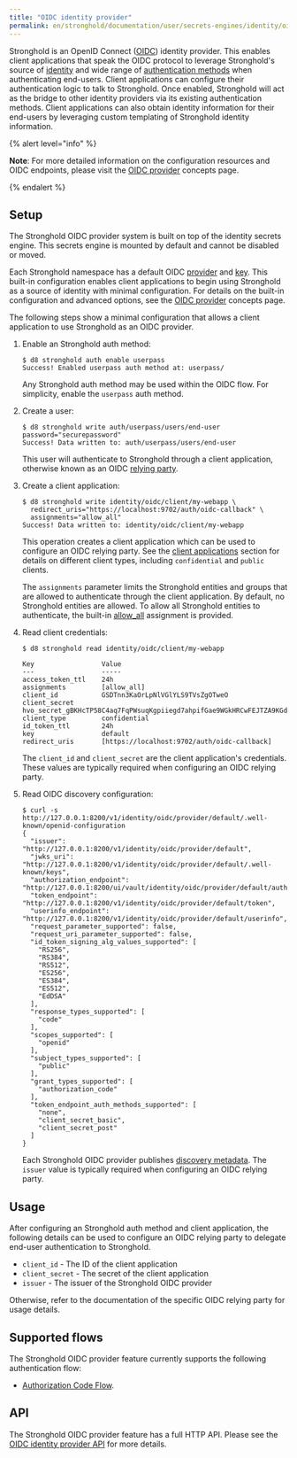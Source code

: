 ```yaml
---
title: "OIDC identity provider"
permalink: en/stronghold/documentation/user/secrets-engines/identity/oidc-provider.html
---
```


Stronghold is an OpenID Connect ([OIDC](https://openid.net/specs/openid-connect-core-1_0.html))
identity provider. This enables client applications that speak the OIDC protocol to leverage
Stronghold's source of [identity](/docs/concepts/identity) and wide range of [authentication methods](/docs/auth)
when authenticating end-users. Client applications can configure their authentication logic
to talk to Stronghold. Once enabled, Stronghold will act as the bridge to other identity providers via
its existing authentication methods. Client applications can also obtain identity information
for their end-users by leveraging custom templating of Stronghold identity information.

{% alert level="info" %}

 **Note**: For more detailed information on the configuration resources and OIDC endpoints,
please visit the [OIDC provider](/docs/concepts/oidc-provider) concepts page.

{% endalert %}

## Setup

The Stronghold OIDC provider system is built on top of the identity secrets engine.
This secrets engine is mounted by default and cannot be disabled or moved.

Each Stronghold namespace has a default OIDC [provider](/docs/concepts/oidc-provider#providers)
and [key](/docs/concepts/oidc-provider#key). This built-in configuration enables client
applications to begin using Stronghold as a source of identity with minimal configuration. For
details on the built-in configuration and advanced options, see the [OIDC provider](/docs/concepts/oidc-provider)
concepts page.

The following steps show a minimal configuration that allows a client application to use
Stronghold as an OIDC provider.

1. Enable an Stronghold auth method:

   ```text
   $ d8 stronghold auth enable userpass
   Success! Enabled userpass auth method at: userpass/
   ```

   Any Stronghold auth method may be used within the OIDC flow. For simplicity, enable the
   `userpass` auth method.

2. Create a user:

   ```text
   $ d8 stronghold write auth/userpass/users/end-user password="securepassword"
   Success! Data written to: auth/userpass/users/end-user
   ```

   This user will authenticate to Stronghold through a client application, otherwise known as
   an OIDC [relying party](https://openid.net/specs/openid-connect-core-1_0.html#Terminology).

3. Create a client application:

   ```text
   $ d8 stronghold write identity/oidc/client/my-webapp \
     redirect_uris="https://localhost:9702/auth/oidc-callback" \
     assignments="allow_all"
   Success! Data written to: identity/oidc/client/my-webapp
   ```

   This operation creates a client application which can be used to configure an OIDC
   relying party. See the [client applications](/docs/concepts/oidc-provider#client-applications)
   section for details on different client types, including `confidential` and `public` clients.

   The `assignments` parameter limits the Stronghold entities and groups that are allowed to
   authenticate through the client application. By default, no Stronghold entities are allowed.
   To allow all Stronghold entities to authenticate, the built-in [allow_all](/docs/concepts/oidc-provider#assignments)
   assignment is provided.

4. Read client credentials:

   ```text
   $ d8 stronghold read identity/oidc/client/my-webapp

   Key                 Value
   ---                 -----
   access_token_ttl    24h
   assignments         [allow_all]
   client_id           GSDTnn3KaOrLpNlVGlYLS9TVsZgOTweO
   client_secret       hvo_secret_gBKHcTP58C4aq7FqPWsuqKgpiiegd7ahpifGae9WGkHRCwFEJTZA9KGdNVpzE0r8
   client_type         confidential
   id_token_ttl        24h
   key                 default
   redirect_uris       [https://localhost:9702/auth/oidc-callback]
   ```

   The `client_id` and `client_secret` are the client application's credentials. These
   values are typically required when configuring an OIDC relying party.

5. Read OIDC discovery configuration:

   ```text
   $ curl -s http://127.0.0.1:8200/v1/identity/oidc/provider/default/.well-known/openid-configuration
   {
     "issuer": "http://127.0.0.1:8200/v1/identity/oidc/provider/default",
     "jwks_uri": "http://127.0.0.1:8200/v1/identity/oidc/provider/default/.well-known/keys",
     "authorization_endpoint": "http://127.0.0.1:8200/ui/vault/identity/oidc/provider/default/authorize",
     "token_endpoint": "http://127.0.0.1:8200/v1/identity/oidc/provider/default/token",
     "userinfo_endpoint": "http://127.0.0.1:8200/v1/identity/oidc/provider/default/userinfo",
     "request_parameter_supported": false,
     "request_uri_parameter_supported": false,
     "id_token_signing_alg_values_supported": [
       "RS256",
       "RS384",
       "RS512",
       "ES256",
       "ES384",
       "ES512",
       "EdDSA"
     ],
     "response_types_supported": [
       "code"
     ],
     "scopes_supported": [
       "openid"
     ],
     "subject_types_supported": [
       "public"
     ],
     "grant_types_supported": [
       "authorization_code"
     ],
     "token_endpoint_auth_methods_supported": [
       "none",
       "client_secret_basic",
       "client_secret_post"
     ]
   }
   ```

   Each Stronghold OIDC provider publishes [discovery metadata](https://openid.net/specs/openid-connect-discovery-1_0.html#ProviderMetadata).
   The `issuer` value is typically required when configuring an OIDC relying party.

## Usage

After configuring an Stronghold auth method and client application, the following details can
be used to configure an OIDC relying party to delegate end-user authentication to Stronghold.

- `client_id` - The ID of the client application
- `client_secret` - The secret of the client application
- `issuer` - The issuer of the Stronghold OIDC provider

Otherwise, refer to the documentation of the specific OIDC relying party for usage details.

## Supported flows

The Stronghold OIDC provider feature currently supports the following authentication flow:

- [Authorization Code Flow](https://openid.net/specs/openid-connect-core-1_0.html#CodeFlowAuth).

## API

The Stronghold OIDC provider feature has a full HTTP API. Please see the
[OIDC identity provider API](/api-docs/secret/identity/oidc-provider) for more
details.
